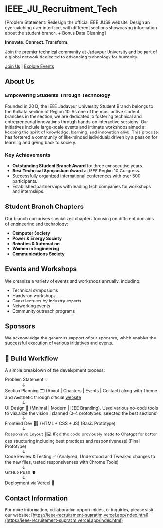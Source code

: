 # IEEE_JU_Recruitment_Tech
[Problem Statement: Redesign the official IEEE JUSB website. Design an eye-catching user interface, with different sections showcasing information about the student branch. + Bonus Data Cleaning]

**Innovate. Connect. Transform.**

Join the premier technical community at Jadavpur University and be part of a global network dedicated to advancing technology for humanity.

[Join Us](https://www.ieee.org/membership/join/index.html) | [Explore Events](#events-and-workshops)

## About Us

### Empowering Students Through Technology

Founded in 2010, the IEEE Jadavpur University Student Branch belongs to the Kolkata section of Region 10. As one of the most active student branches in the section, we are dedicated to fostering technical and entrepreneurial innovations through hands-on interactive sessions. Our initiatives include large-scale events and intimate workshops aimed at keeping the spirit of knowledge, learning, and innovation alive. This process has fostered a community of like-minded individuals driven by a passion for learning and giving back to society.

### Key Achievements

- **Outstanding Student Branch Award** for three consecutive years.
- **Best Technical Symposium Award** at IEEE Region 10 Congress.
- Successfully organized international conferences with over 500 participants.
- Established partnerships with leading tech companies for workshops and internships.

## Student Branch Chapters

Our branch comprises specialized chapters focusing on different domains of engineering and technology:

- **Computer Society**
- **Power & Energy Society**
- **Robotics & Automation**
- **Women in Engineering**
- **Communications Society**

## Events and Workshops

We organize a variety of events and workshops annually, including:

- Technical symposiums
- Hands-on workshops
- Guest lectures by industry experts
- Networking events
- Community outreach programs

## Sponsors

We acknowledge the generous support of our sponsors, which enables the successful execution of various initiatives and events.

## 🔧 Build Workflow

A simple breakdown of the development process:

Problem Statement 💡  
        ↓   
Section Planning 🗂️ (About | Chapters | Events | Contact) along with Theme and Aesthetic through official [website](https://www.ieee-jaduniv.in/)  
        ↓   
UI Design 🎨 (Minimal | Modern | IEEE Branding). Used various no-code tools to visualize the vision I planned (3-4 prototypes, selected the best sections)  
        ↓  
Frontend Dev 🧑‍💻 (HTML + CSS + JS) (Basic Prototype)  
        ↓  
Responsive Layout 📱💻 (Fed the code previously made to Chatgpt for better css structuring including best practices and responsiveness) (Final Prototype)  
        ↓  
Code Review & Testing ✅ (Analysed, Understood and Tweaked changes to the new files, tested responsiveness with Chrome Tools)  
        ↓   
GitHub Push ⬆️  
        ↓  
Deployment via Vercel 🚀  

## Contact Information

For more information, collaboration opportunities, or inquiries, please visit our website: [https://ieee-recruitement-supratim.vercel.app/index.html](https://ieee-recruitement-supratim.vercel.app/index.html)

